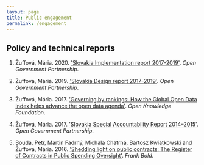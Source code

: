 ```yaml
---
layout: page
title: Public engagement
permalink: /engagement
---
```


## Policy and technical reports

1. Žuffová, Mária. 2020. ['Slovakia Implementation report 2017-2019'](https://www.opengovpartnership.org/wp-content/uploads/2020/04/Slovakia_Implementation_Report_2017-2019_EN.pdf). *Open Government Partnership*.

2. Žuffová, Mária. 2019. ['Slovakia Design report 2017-2019'](https://www.opengovpartnership.org/wp-content/uploads/2019/06/Slovakia_Design-Report_2017-2019_EN.pdf). *Open Government Partnership*.

3. Žuffová, Mária. 2017. ['Governing by rankings: How the Global Open Data Index helps advance the open data agenda'](https://research.okfn.org/governing-by-rankings/). *Open Knowledge Foundation*.

4. Žuffová, Mária. 2017. ['Slovakia Special Accountability Report 2014–2015'](https://www.opengovpartnership.org/wp-content/uploads/2017/05/Slovakia_Special-Accountability-Report_for-public-comment.pdf). *Open Government Partnership*.

5. Bouda, Petr, Martin Fadrný, Michala Chatrná, Bartosz Kwiatkowski and Žuffová, Mária. 2016. ['Shedding light on public contracts: The Register of Contracts in Public Spending Oversight'](https://en.frankbold.org/sites/default/files/publikace/shedding_light_on_public_contracts_fin.pdf). *Frank Bold*. 